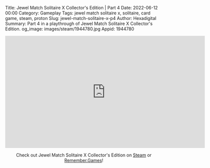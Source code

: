 Title: Jewel Match Solitaire X Collector's Edition | Part 4
Date: 2022-06-12 00:00
Category: Gameplay
Tags: jewel match solitaire x, solitaire, card game, steam, proton
Slug: jewel-match-solitaire-x-p4
Author: Hexadigital
Summary: Part 4 in a playthrough of Jewel Match Solitaire X Collector's Edition.
og_image: images/steam/1944780.jpg
Appid: 1944780

<center><iframe src="https://www.youtube.com/embed/GzKs050KEz0?feature=oembed" allow="accelerometer; autoplay; encrypted-media; gyroscope; picture-in-picture" width="640" height="360" frameborder="0"></iframe>

Check out Jewel Match Solitaire X Collector's Edition on [Steam](https://store.steampowered.com/app/1944780/?curator_clanid=34633900) or [Remember.Games](https://remember.games/game/5936/)!</center>